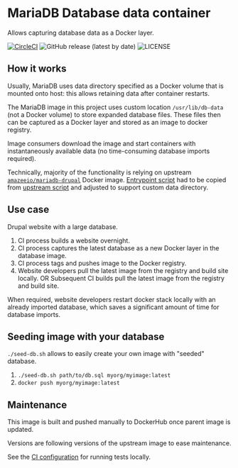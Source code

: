 # MariaDB Database data container
Allows capturing database data as a Docker layer.

[![CircleCI](https://circleci.com/gh/drevops/mariadb-drupal-data.svg?style=shield)](https://circleci.com/gh/drevops/mariadb-drupal-data)
![GitHub release (latest by date)](https://img.shields.io/github/v/release/drevops/mariadb-drupal-data)
![LICENSE](https://img.shields.io/github/license/drevops/mariadb-drupal-data)

## How it works
Usually, MariaDB uses data directory specified as a Docker volume that is
mounted onto host: this allows retaining data after container restarts.

The MariaDB image in this project uses custom location `/usr/lib/db-data` (not 
a Docker volume) to store expanded database files. These files then can be
captured as a Docker layer and stored as an image to docker registry. 

Image consumers download the image and start containers with instantaneously 
available data (no time-consuming database imports required).

Technically, majority of the functionality is relying on upstream [`amazeeio/mariadb-drupal`](https://github.com/amazeeio/lagoon/blob/master/images/mariadb-drupal/Dockerfile) Docker image. 
[Entrypoint script](entrypoint.bash) had to be copied from [upstream script](https://github.com/amazeeio/lagoon/blob/master/images/mariadb/entrypoints/9999-mariadb-init.bash) and adjusted to support custom data directory.  

## Use case

Drupal website with a large database.

1. CI process builds a website overnight.
2. CI process captures the latest database as a new Docker layer in the database image.
3. CI process tags and pushes image to the Docker registry.
4. Website developers pull the latest image from the registry and build site locally.
   OR
   Subsequent CI builds pull the latest image from the registry and build site. 

When required, website developers restart docker stack locally with an already 
imported database, which saves a significant amount of time for database 
imports.

## Seeding image with your database
`./seed-db.sh` allows to easily create your own image with "seeded" database.

1. `./seed-db.sh path/to/db.sql myorg/myimage:latest`
2. `docker push myorg/myimage:latest`

## Maintenance
This image is built and pushed manually to DockerHub once parent image
is updated.

Versions are following versions of the upstream image to ease maintenance.

See the [CI configuration](.circleci/config.yml) for running tests locally.

